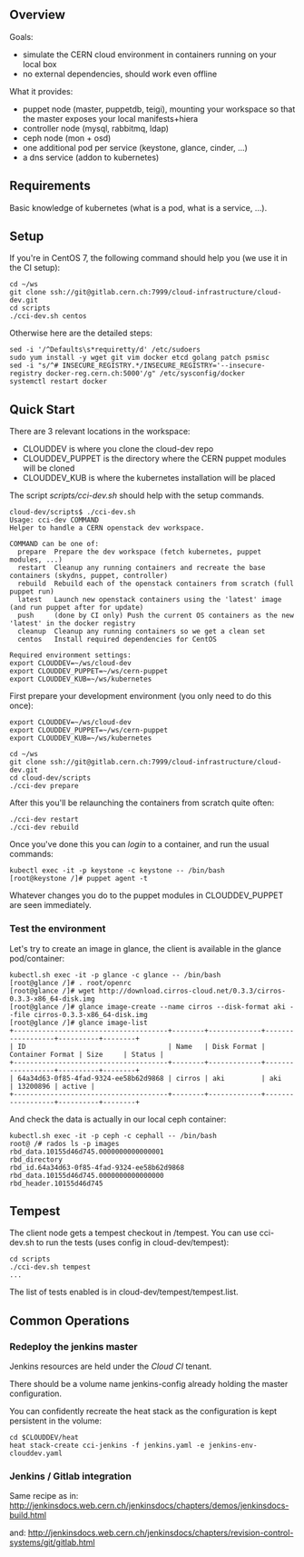 ## Overview

Goals:
* simulate the CERN cloud environment in containers running on your local box
* no external dependencies, should work even offline

What it provides:
* puppet node (master, puppetdb, teigi), mounting your workspace so that the master exposes your local manifests+hiera
* controller node (mysql, rabbitmq, ldap)
* ceph node (mon + osd)
* one additional pod per service (keystone, glance, cinder, ...)
* a dns service (addon to kubernetes)

## Requirements

Basic knowledge of kubernetes (what is a pod, what is a service, ...).

## Setup

If you're in CentOS 7, the following command should help you (we use it in the CI setup):
```
cd ~/ws
git clone ssh://git@gitlab.cern.ch:7999/cloud-infrastructure/cloud-dev.git
cd scripts
./cci-dev.sh centos
```

Otherwise here are the detailed steps:
```
sed -i '/^Defaults\s*requiretty/d' /etc/sudoers
sudo yum install -y wget git vim docker etcd golang patch psmisc
sed -i "s/^# INSECURE_REGISTRY.*/INSECURE_REGISTRY='--insecure-registry docker-reg.cern.ch:5000'/g" /etc/sysconfig/docker
systemctl restart docker
```

## Quick Start

There are 3 relevant locations in the workspace:
* CLOUDDEV is where you clone the cloud-dev repo
* CLOUDDEV_PUPPET is the directory where the CERN puppet modules will be cloned
* CLOUDDEV_KUB is where the kubernetes installation will be placed

The script *scripts/cci-dev.sh* should help with the setup commands.

```
cloud-dev/scripts$ ./cci-dev.sh 
Usage: cci-dev COMMAND
Helper to handle a CERN openstack dev workspace.

COMMAND can be one of:
  prepare  Prepare the dev workspace (fetch kubernetes, puppet modules, ...)
  restart  Cleanup any running containers and recreate the base containers (skydns, puppet, controller)
  rebuild  Rebuild each of the openstack containers from scratch (full puppet run)
  latest   Launch new openstack containers using the 'latest' image (and run puppet after for update)
  push     (done by CI only) Push the current OS containers as the new 'latest' in the docker registry
  cleanup  Cleanup any running containers so we get a clean set
  centos   Install required dependencies for CentOS

Required environment settings:
export CLOUDDEV=~/ws/cloud-dev
export CLOUDDEV_PUPPET=~/ws/cern-puppet
export CLOUDDEV_KUB=~/ws/kubernetes
```

First prepare your development environment (you only need to do this once):
```
export CLOUDDEV=~/ws/cloud-dev
export CLOUDDEV_PUPPET=~/ws/cern-puppet
export CLOUDDEV_KUB=~/ws/kubernetes

cd ~/ws
git clone ssh://git@gitlab.cern.ch:7999/cloud-infrastructure/cloud-dev.git
cd cloud-dev/scripts
./cci-dev prepare
```

After this you'll be relaunching the containers from scratch quite often:
```
./cci-dev restart
./cci-dev rebuild
```

Once you've done this you can *login* to a container, and run the usual commands:
```
kubectl exec -it -p keystone -c keystone -- /bin/bash
[root@keystone /]# puppet agent -t
```

Whatever changes you do to the puppet modules in CLOUDDEV_PUPPET are seen immediately.


### Test the environment

Let's try to create an image in glance, the client is available in the glance pod/container:
```
kubectl.sh exec -it -p glance -c glance -- /bin/bash
[root@glance /]# . root/openrc
[root@glance /]# wget http://download.cirros-cloud.net/0.3.3/cirros-0.3.3-x86_64-disk.img
[root@glance /]# glance image-create --name cirros --disk-format aki --file cirros-0.3.3-x86_64-disk.img
[root@glance /]# glance image-list
+--------------------------------------+--------+-------------+------------------+----------+--------+
| ID                                   | Name   | Disk Format | Container Format | Size     | Status |
+--------------------------------------+--------+-------------+------------------+----------+--------+
| 64a34d63-0f85-4fad-9324-ee58b62d9868 | cirros | aki         | aki              | 13200896 | active |
+--------------------------------------+--------+-------------+------------------+----------+--------+
```

And check the data is actually in our local ceph container:
```
kubectl.sh exec -it -p ceph -c cephall -- /bin/bash
root@ /# rados ls -p images
rbd_data.10155d46d745.0000000000000001
rbd_directory
rbd_id.64a34d63-0f85-4fad-9324-ee58b62d9868
rbd_data.10155d46d745.0000000000000000
rbd_header.10155d46d745
```

## Tempest

The client node gets a tempest checkout in /tempest. You can use cci-dev.sh to run the tests (uses config in cloud-dev/tempest):
```
cd scripts
./cci-dev.sh tempest
...
```

The list of tests enabled is in cloud-dev/tempest/tempest.list.


## Common Operations

### Redeploy the jenkins master

Jenkins resources are held under the *Cloud CI* tenant.

There should be a volume name jenkins-config already holding the master configuration.

You can confidently recreate the heat stack as the configuration is kept persistent in the volume:
```
cd $CLOUDDEV/heat
heat stack-create cci-jenkins -f jenkins.yaml -e jenkins-env-clouddev.yaml
```

### Jenkins / Gitlab integration

Same recipe as in:
http://jenkinsdocs.web.cern.ch/jenkinsdocs/chapters/demos/jenkinsdocs-build.html

and:
http://jenkinsdocs.web.cern.ch/jenkinsdocs/chapters/revision-control-systems/git/gitlab.html

